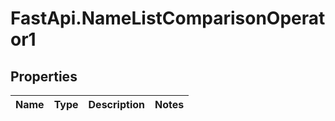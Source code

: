 # FastApi.NameListComparisonOperator1

## Properties
Name | Type | Description | Notes
------------ | ------------- | ------------- | -------------
